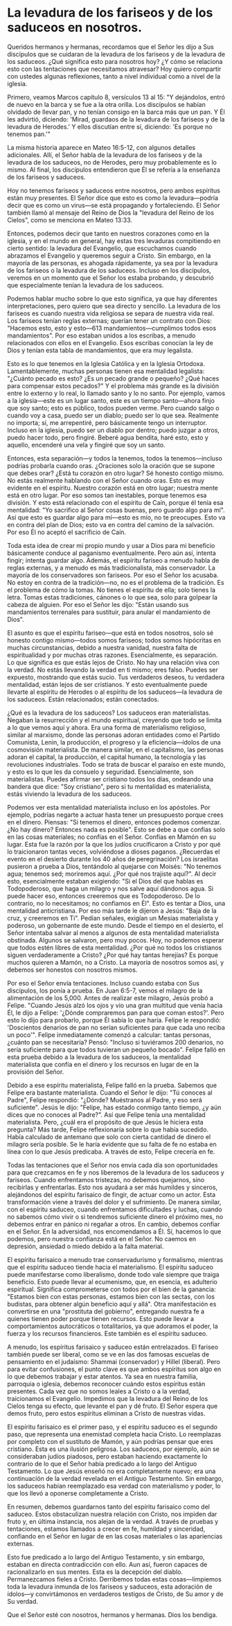 # La levadura de los fariseos y de los saduceos en nosotros.  

Queridos hermanos y hermanas, recordamos que el Señor les dijo a Sus discípulos que se cuidaran de la levadura de los fariseos y de la levadura de los saduceos. ¿Qué significa esto para nosotros hoy? ¿Y cómo se relaciona esto con las tentaciones que necesitamos atravesar? Hoy quiero compartir con ustedes algunas reflexiones, tanto a nivel individual como a nivel de la iglesia.

Primero, veamos Marcos capítulo 8, versículos 13 al 15: "Y dejándolos, entró de nuevo en la barca y se fue a la otra orilla. Los discípulos se habían olvidado de llevar pan, y no tenían consigo en la barca más que un pan. Y Él les advirtió, diciendo: 'Mirad, guardaos de la levadura de los fariseos y de la levadura de Herodes.' Y ellos discutían entre sí, diciendo: 'Es porque no tenemos pan.'"

La misma historia aparece en Mateo 16:5-12, con algunos detalles adicionales. Allí, el Señor habla de la levadura de los fariseos y de la levadura de los saduceos, no de Herodes, pero muy probablemente es lo mismo. Al final, los discípulos entendieron que Él se refería a la enseñanza de los fariseos y saduceos.

Hoy no tenemos fariseos y saduceos entre nosotros, pero ambos espíritus están muy presentes. El Señor dice que esto es como la levadura—podría decir que es como un virus—se está propagando y fortaleciendo. El Señor también llamó al mensaje del Reino de Dios la "levadura del Reino de los Cielos", como se menciona en Mateo 13:33.

Entonces, podemos decir que tanto en nuestros corazones como en la iglesia, y en el mundo en general, hay estas tres levaduras compitiendo en cierto sentido: la levadura del Evangelio, que escuchamos cuando abrazamos el Evangelio y queremos seguir a Cristo. Sin embargo, en la mayoría de las personas, es ahogada rápidamente, ya sea por la levadura de los fariseos o la levadura de los saduceos. Incluso en los discípulos, veremos en un momento que el Señor los estaba probando, y descubrió que especialmente tenían la levadura de los saduceos.

Podemos hablar mucho sobre lo que esto significa, ya que hay diferentes interpretaciones, pero quiero que sea directo y sencillo. La levadura de los fariseos es cuando nuestra vida religiosa se separa de nuestra vida real. Los fariseos tenían reglas externas; querían tener un contrato con Dios: "Hacemos esto, esto y esto—613 mandamientos—cumplimos todos esos mandamientos". Por eso estaban unidos a los escribas, a menudo relacionados con ellos en el Evangelio. Esos escribas conocían la ley de Dios y tenían esta tabla de mandamientos, que era muy legalista.

Esto es lo que tenemos en la Iglesia Católica y en la Iglesia Ortodoxa. Lamentablemente, muchas personas tienen esa mentalidad legalista: "¿Cuánto pecado es esto? ¿Es un pecado grande o pequeño? ¿Qué haces para compensar estos pecados?" Y el problema más grande es la división entre lo externo y lo real, lo llamado santo y lo no santo. Por ejemplo, vamos a la iglesia—este es un lugar santo, este es un tiempo santo—ahora finjo que soy santo; esto es público, todos pueden verme. Pero cuando salgo o cuando voy a casa, puedo ser un diablo; puedo ser lo que sea. Realmente no importa; sí, me arrepentiré, pero básicamente tengo un interruptor. Incluso en la iglesia, puedo ser un diablo por dentro; puedo juzgar a otros, puedo hacer todo, pero fingiré. Beberé agua bendita, haré esto, esto y aquello, encenderé una vela y fingiré que soy un santo.

Entonces, esta separación—y todos la tenemos, todos la tenemos—incluso podrías probarla cuando oras. ¿Oraciones solo la oración que se supone que debes orar? ¿Está tu corazón en otro lugar? Sé honesto contigo mismo. No estás realmente hablando con el Señor cuando oras. Esto es muy evidente en el espíritu. Nuestro corazón está en otro lugar; nuestra mente está en otro lugar. Por eso somos tan inestables, porque tenemos esa división. Y esto está relacionado con el espíritu de Caín, porque él tenía esa mentalidad: "Yo sacrifico al Señor cosas buenas, pero guardo algo para mí". Así que esto es guardar algo para mí—esto es mío, no te preocupes. Esto va en contra del plan de Dios; esto va en contra del camino de la salvación. Por eso Él no aceptó el sacrificio de Caín.

Toda esta idea de crear mi propio mundo y usar a Dios para mi beneficio básicamente conduce al paganismo eventualmente. Pero aún así, intenta fingir; intenta guardar algo. Además, el espíritu fariseo a menudo habla de reglas externas, y a menudo es más tradicionalista, más conservador. La mayoría de los conservadores son fariseos. Por eso el Señor los acusaba. No estoy en contra de la tradición—no, no es el problema de la tradición. Es el problema de cómo la tomas. No tienes el espíritu de ella; solo tienes la letra. Tomas estas tradiciones, cánones o lo que sea, solo para golpear la cabeza de alguien. Por eso el Señor les dijo: "Están usando sus mandamientos terrenales para sustituir, para anular el mandamiento de Dios".

El asunto es que el espíritu fariseo—que está en todos nosotros, solo sé honesto contigo mismo—todos somos fariseos; todos somos hipócritas en muchas circunstancias, debido a nuestra vanidad, nuestra falta de espiritualidad y por muchas otras razones. Esencialmente, es separación. Lo que significa es que estás lejos de Cristo. No hay una relación viva con la verdad. No estás llevando la verdad en ti mismo; eres falso. Puedes ser expuesto, mostrando que estás sucio. Tus verdaderos deseos, tu verdadera mentalidad, están lejos de ser cristianos. Y esto eventualmente puede llevarte al espíritu de Herodes o al espíritu de los saduceos—la levadura de los saduceos. Están relacionados; están conectados.

¿Qué es la levadura de los saduceos? Los saduceos eran materialistas. Negaban la resurrección y el mundo espiritual, creyendo que todo se limita a lo que vemos aquí y ahora. Era una forma de materialismo religioso, similar al marxismo, donde las personas adoran entidades como el Partido Comunista, Lenin, la producción, el progreso y la eficiencia—ídolos de una cosmovisión materialista. De manera similar, en el capitalismo, las personas adoran el capital, la producción, el capital humano, la tecnología y las revoluciones industriales. Todo se trata de buscar el paraíso en este mundo, y esto es lo que les da consuelo y seguridad. Esencialmente, son materialistas. Puedes afirmar ser cristiano todos los días, ondeando una bandera que dice: "Soy cristiano", pero si tu mentalidad es materialista, estás viviendo la levadura de los saduceos.

Podemos ver esta mentalidad materialista incluso en los apóstoles. Por ejemplo, podrías negarte a actuar hasta tener un presupuesto porque crees en el dinero. Piensas: "Si tenemos el dinero, entonces podemos comenzar. ¿No hay dinero? Entonces nada es posible". Esto se debe a que confías solo en las cosas materiales; no confías en el Señor. Confías en Mamón en su lugar. Esta fue la razón por la que los judíos crucificaron a Cristo y por qué lo traicionaron tantas veces, volviéndose a dioses paganos. ¿Recuerdas el evento en el desierto durante los 40 años de peregrinación? Los israelitas pusieron a prueba a Dios, tentándolo al quejarse con Moisés: "No tenemos agua; tenemos sed; moriremos aquí. ¿Por qué nos trajiste aquí?". Al decir esto, esencialmente estaban exigiendo: "Si el Dios del que hablas es Todopoderoso, que haga un milagro y nos salve aquí dándonos agua. Si puede hacer eso, entonces creeremos que es Todopoderoso. De lo contrario, no lo necesitamos; no confiamos en Él". Esto es tentar a Dios, una mentalidad anticristiana. Por eso más tarde le dijeron a Jesús: "Baja de la cruz, y creeremos en Ti". Pedían señales, exigían un Mesías materialista y poderoso, un gobernante de este mundo. Desde el tiempo en el desierto, el Señor intentaba salvar al menos a algunos de esta mentalidad materialista obstinada. Algunos se salvaron, pero muy pocos. Hoy, no podemos esperar que todos estén libres de esta mentalidad. ¿Por qué no todos los cristianos siguen verdaderamente a Cristo? ¿Por qué hay tantas herejías? Es porque muchos quieren a Mamón, no a Cristo. La mayoría de nosotros somos así, y debemos ser honestos con nosotros mismos.

Por eso el Señor envía tentaciones. Incluso cuando estaba con Sus discípulos, los ponía a prueba. En Juan 6:5-7, vemos el milagro de la alimentación de los 5,000. Antes de realizar este milagro, Jesús probó a Felipe. "Cuando Jesús alzó los ojos y vio una gran multitud que venía hacia Él, le dijo a Felipe: '¿Dónde compraremos pan para que coman estos?'. Pero esto lo dijo para probarlo, porque Él sabía lo que haría. Felipe le respondió: 'Doscientos denarios de pan no serían suficientes para que cada uno reciba un poco'". Felipe inmediatamente comenzó a calcular: tantas personas, ¿cuánto pan se necesitaría? Pensó: "Incluso si tuviéramos 200 denarios, no sería suficiente para que todos tuvieran un pequeño bocado". Felipe falló en esta prueba debido a la levadura de los saduceos, la mentalidad materialista que confía en el dinero y los recursos en lugar de en la provisión del Señor.

Debido a ese espíritu materialista, Felipe falló en la prueba. Sabemos que Felipe era bastante materialista. Cuando el Señor le dijo: "Tú conoces al Padre", Felipe respondió: "¿Dónde? Muéstranos al Padre, y eso será suficiente". Jesús le dijo: "Felipe, has estado conmigo tanto tiempo, ¿y aún dices que no conoces al Padre?". Así que Felipe tenía una mentalidad materialista. Pero, ¿cuál era el propósito de que Jesús le hiciera esta pregunta? Más tarde, Felipe reflexionaría sobre lo que había sucedido. Había calculado de antemano que solo con cierta cantidad de dinero el milagro sería posible. Se le haría evidente que su falta de fe no estaba en línea con lo que Jesús predicaba. A través de esto, Felipe crecería en fe.

Todas las tentaciones que el Señor nos envía cada día son oportunidades para que crezcamos en fe y nos liberemos de la levadura de los saduceos y fariseos. Cuando enfrentamos tristezas, no debemos quejarnos, sino recibirlas y enfrentarlas. Esto nos ayudará a ser más humildes y sinceros, alejándonos del espíritu farisaico de fingir, de actuar como un actor. Esta transformación viene a través del dolor y el sufrimiento. De manera similar, con el espíritu saduceo, cuando enfrentamos dificultades y luchas, cuando no sabemos cómo vivir o si tendremos suficiente dinero el próximo mes, no debemos entrar en pánico ni regañar a otros. En cambio, debemos confiar en el Señor. En la adversidad, nos encomendamos a Él. Sí, hacemos lo que podemos, pero nuestra confianza está en el Señor. No caemos en depresión, ansiedad o miedo debido a la falta material.

El espíritu farisaico a menudo trae conservadurismo y formalismo, mientras que el espíritu saduceo tiende hacia el materialismo. El espíritu saduceo puede manifestarse como liberalismo, donde todo vale siempre que traiga beneficio. Esto puede llevar al ecumenismo, que, en esencia, es adulterio espiritual. Significa comprometerse con todos por el bien de la ganancia: "Estamos bien con estas personas, estamos bien con las sectas, con los budistas, para obtener algún beneficio aquí y allá". Otra manifestación es convertirse en una "prostituta del gobierno", entregando nuestra fe a quienes tienen poder porque tienen recursos. Esto puede llevar a comportamientos autocráticos o totalitarios, ya que adoramos el poder, la fuerza y los recursos financieros. Este también es el espíritu saduceo.

A menudo, los espíritus farisaico y saduceo están entrelazados. El fariseo también puede ser liberal, como se ve en las dos famosas escuelas de pensamiento en el judaísmo: Shammai (conservador) y Hillel (liberal). Pero para evitar confusiones, el punto clave es que ambos espíritus son algo en lo que debemos trabajar y estar atentos. Ya sea en nuestra familia, parroquia o iglesia, debemos reconocer cuándo estos espíritus están presentes. Cada vez que no somos leales a Cristo o a la verdad, traicionamos el Evangelio. Impedimos que la levadura del Reino de los Cielos tenga su efecto, que levante el pan y dé fruto. El Señor espera que demos fruto, pero estos espíritus eliminan a Cristo de nuestras vidas.

El espíritu farisaico es el primer paso, y el espíritu saduceo es el segundo paso, que representa una enemistad completa hacia Cristo. Lo reemplazas por completo con el sustituto de Mamón, y aún podrías pensar que eres cristiano. Esta es una ilusión peligrosa. Los saduceos, por ejemplo, aún se consideraban judíos piadosos, pero estaban haciendo exactamente lo contrario de lo que el Señor había predicado a lo largo del Antiguo Testamento. Lo que Jesús enseñó no era completamente nuevo; era una continuación de la verdad revelada en el Antiguo Testamento. Sin embargo, los saduceos habían reemplazado esa verdad con materialismo y poder, lo que los llevó a oponerse completamente a Cristo.

En resumen, debemos guardarnos tanto del espíritu farisaico como del saduceo. Estos obstaculizan nuestra relación con Cristo, nos impiden dar fruto y, en última instancia, nos alejan de la verdad. A través de pruebas y tentaciones, estamos llamados a crecer en fe, humildad y sinceridad, confiando en el Señor en lugar de en las cosas materiales o las apariencias externas.

Esto fue predicado a lo largo del Antiguo Testamento, y sin embargo, estaban en directa contradicción con ello. Aun así, fueron capaces de racionalizarlo en sus mentes. Esta es la decepción del diablo. Permanezcamos fieles a Cristo. Derribemos todas estas cosas—limpiemos toda la levadura inmunda de los fariseos y saduceos, esta adoración de ídolos—y convirtámonos en verdaderos testigos de Cristo, de Su amor y de Su verdad.

Que el Señor esté con nosotros, hermanos y hermanas. Dios los bendiga.

